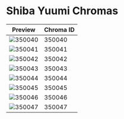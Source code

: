 # Shiba Yuumi Chromas

| Preview | Chroma ID |
|---------|-----------|
| ![350040](https://raw.communitydragon.org/latest/plugins/rcp-be-lol-game-data/global/default/v1/champion-chroma-images/350/350040.png) | 350040 |
| ![350041](https://raw.communitydragon.org/latest/plugins/rcp-be-lol-game-data/global/default/v1/champion-chroma-images/350/350041.png) | 350041 |
| ![350042](https://raw.communitydragon.org/latest/plugins/rcp-be-lol-game-data/global/default/v1/champion-chroma-images/350/350042.png) | 350042 |
| ![350043](https://raw.communitydragon.org/latest/plugins/rcp-be-lol-game-data/global/default/v1/champion-chroma-images/350/350043.png) | 350043 |
| ![350044](https://raw.communitydragon.org/latest/plugins/rcp-be-lol-game-data/global/default/v1/champion-chroma-images/350/350044.png) | 350044 |
| ![350045](https://raw.communitydragon.org/latest/plugins/rcp-be-lol-game-data/global/default/v1/champion-chroma-images/350/350045.png) | 350045 |
| ![350046](https://raw.communitydragon.org/latest/plugins/rcp-be-lol-game-data/global/default/v1/champion-chroma-images/350/350046.png) | 350046 |
| ![350047](https://raw.communitydragon.org/latest/plugins/rcp-be-lol-game-data/global/default/v1/champion-chroma-images/350/350047.png) | 350047 |